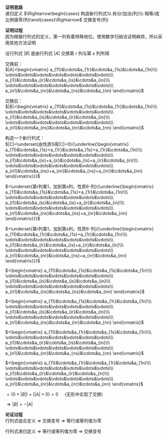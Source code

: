 **证明思路**    
递归定义 $\Rightarrow\begin{cases}    
构造新行列式\\\     
拆分/加法(列)\\\     
相等/成比例值零(列)\end{cases}\Rightarrow$ 交换变号(列)    
    
**证明过程**    
因为根据行列式的定义，第一列有着特殊地位，使用数学归纳法证明麻烦，所以采用其他方法证明    
    
设行列式 $|B|$ 是由行列式 $|A|$ 交换第 $r$ 列与第 $s$ 列所得    
    
交换前：    
 $|A|=\begin{vmatrix}    
a_{11}&\cdots&a_{1r}&\cdots&a_{1s}&\cdots&a_{1n}\\\     
\vdots&\vdots&\vdots&\vdots&\vdots&\vdots&\vdots\\\     
a_{i1}&\cdots&a_{ir}&\cdots&a_{is}&\cdots&a_{in}\\\     
\vdots&\vdots&\vdots&\vdots&\vdots&\vdots&\vdots\\\     
a_{n1}&\cdots&a_{nr}&\cdots&a_{ns}&\cdots&a_{nn}    
\end{vmatrix}$     
    
交换后：    
 $|B|=\begin{vmatrix}    
a_{11}&\cdots&a_{1s}&\cdots&a_{1r}&\cdots&a_{1n}\\\     
\vdots&\vdots&\vdots&\vdots&\vdots&\vdots&\vdots\\\     
a_{i1}&\cdots&a_{is}&\cdots&a_{ir}&\cdots&a_{in}\\\     
\vdots&\vdots&\vdots&\vdots&\vdots&\vdots&\vdots\\\     
a_{n1}&\cdots&a_{ns}&\cdots&a_{nr}&\cdots&a_{nn}    
\end{vmatrix}$     
    
构造一个新行列式：    
 $|C|=\underset{由性质5得|C|=0}{\underline{\begin{vmatrix}    
a_{11}&\cdots&a_{1s}+a_{1r}&\cdots&a_{1s}+a_{1r}&\cdots&a_{1n}\\\     
\vdots&\vdots&\vdots&\vdots&\vdots&\vdots&\vdots\\\     
a_{i1}&\cdots&a_{is}+a_{ir}&\cdots&a_{is}+a_{ir}&\cdots&a_{in}\\\     
\vdots&\vdots&\vdots&\vdots&\vdots&\vdots&\vdots\\\     
a_{n1}&\cdots&a_{ns}+a_{nr}&\cdots&a_{ns}+a_{nr}&\cdots&a_{nn}    
\end{vmatrix}}}$     
    
 $=\underset{第r列乘1，加到第s列，性质6-列}{\underline{\begin{vmatrix}    
a_{11}&\cdots&a_{1s}&\cdots&a_{1s}+a_{1r}&\cdots&a_{1n}\\\     
\vdots&\vdots&\vdots&\vdots&\vdots&\vdots&\vdots\\\     
a_{i1}&\cdots&a_{is}&\cdots&a_{is}+a_{ir}&\cdots&a_{in}\\\     
\vdots&\vdots&\vdots&\vdots&\vdots&\vdots&\vdots\\\     
a_{n1}&\cdots&a_{ns}&\cdots&a_{ns}+a_{nr}&\cdots&a_{nn}    
\end{vmatrix}}}$     
    
 $+\underset{第r列乘1，加到第s列，性质6-列}{\underline{\begin{vmatrix}    
a_{11}&\cdots&a_{1r}&\cdots&a_{1s}+a_{1r}&\cdots&a_{1n}\\\     
\vdots&\vdots&\vdots&\vdots&\vdots&\vdots&\vdots\\\     
a_{i1}&\cdots&a_{ir}&\cdots&a_{is}+a_{ir}&\cdots&a_{in}\\\     
\vdots&\vdots&\vdots&\vdots&\vdots&\vdots&\vdots\\\     
a_{n1}&\cdots&a_{nr}&\cdots&a_{ns}+a_{nr}&\cdots&a_{nn}    
\end{vmatrix}}}$     
    
 $=\begin{vmatrix}    
a_{11}&\cdots&a_{1s}&\cdots&a_{1s}&\cdots&a_{1n}\\\     
\vdots&\vdots&\vdots&\vdots&\vdots&\vdots&\vdots\\\     
a_{i1}&\cdots&a_{is}&\cdots&a_{is}&\cdots&a_{in}\\\     
\vdots&\vdots&\vdots&\vdots&\vdots&\vdots&\vdots\\\     
a_{n1}&\cdots&a_{ns}&\cdots&a_{ns}&\cdots&a_{nn}    
\end{vmatrix}$     
    
 $+\begin{vmatrix}    
a_{11}&\cdots&a_{1s}&\cdots&a_{1r}&\cdots&a_{1n}\\\     
\vdots&\vdots&\vdots&\vdots&\vdots&\vdots&\vdots\\\     
a_{i1}&\cdots&a_{is}&\cdots&a_{ir}&\cdots&a_{in}\\\     
\vdots&\vdots&\vdots&\vdots&\vdots&\vdots&\vdots\\\     
a_{n1}&\cdots&a_{ns}&\cdots&a_{nr}&\cdots&a_{nn}    
\end{vmatrix}$     
    
 $+\begin{vmatrix}    
a_{11}&\cdots&a_{1r}&\cdots&a_{1s}&\cdots&a_{1n}\\\     
\vdots&\vdots&\vdots&\vdots&\vdots&\vdots&\vdots\\\     
a_{i1}&\cdots&a_{ir}&\cdots&a_{is}&\cdots&a_{in}\\\     
\vdots&\vdots&\vdots&\vdots&\vdots&\vdots&\vdots\\\     
a_{n1}&\cdots&a_{nr}&\cdots&a_{ns}&\cdots&a_{nn}    
\end{vmatrix}$     
    
 $+\begin{vmatrix}    
a_{11}&\cdots&a_{1r}&\cdots&a_{1r}&\cdots&a_{1n}\\\     
\vdots&\vdots&\vdots&\vdots&\vdots&\vdots&\vdots\\\     
a_{i1}&\cdots&a_{ir}&\cdots&a_{ir}&\cdots&a_{in}\\\     
\vdots&\vdots&\vdots&\vdots&\vdots&\vdots&\vdots\\\     
a_{n1}&\cdots&a_{nr}&\cdots&a_{nr}&\cdots&a_{nn}    
\end{vmatrix}$     
    
 $=(0+|B|)+(|A|+0)=0\quad$ (无形中实现了交换)    
    
 $\Rightarrow|B|=-|A|$     
    
**论证过程**    
行列式组合定义 $\Rightarrow$ 交换变号 $\Rightarrow$ 等行或等列值为零    
    
行列式递归定义 $\Rightarrow$ 等行或等列值为零 $\Rightarrow$ 交换变号    
